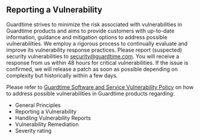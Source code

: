 ## Reporting a Vulnerability
Guardtime strives to minimize the risk associated with vulnerabilities in Guardtime products and aims to provide customers with up-to-date information, guidance and mitigation options to address possible vulnerabilities. We employ a rigorous process to continually evaluate and improve its vulnerability response practices. 
Please report (suspected) security vulnerabilities to security@guardtime.com. You will receive a response from us within 48 hours for critical vulnerabilities. If the issue is confirmed, we will release a patch as soon as possible depending on complexity but historically within a few days.


Please refer to [Guardtime Software and Service Vulnerability Policy](https://m.guardtime.com/files/Guardtime_Vulnerability_Policy.pdf) on how to address possible vulnerabilities in Guardtime products regarding: 
- General Principles
- Reporting a Vulnerability
- Handling Vulnerability Reports
- Vulnerability Remediation
- Severity rating
